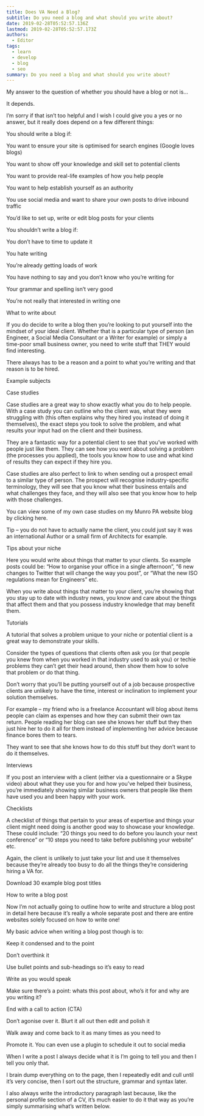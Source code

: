 ```yaml
---
title: Does VA Need a Blog?
subtitle: Do you need a blog and what should you write about?
date: 2019-02-28T05:52:57.136Z
lastmod: 2019-02-28T05:52:57.173Z
authors:
  - Editor
tags:
  - learn
  - develop
  - blog
  - seo
summary: Do you need a blog and what should you write about?
---
```

My answer to the question of whether you should have a blog or not is…



It depends.



I’m sorry if that isn’t too helpful and I wish I could give you a yes or no answer, but it really does depend on a few different things:



You should write a blog if:

You want to ensure your site is optimised for search engines (Google loves blogs)

You want to show off your knowledge and skill set to potential clients

You want to provide real-life examples of how you help people

You want to help establish yourself as an authority

You use social media and want to share your own posts to drive inbound traffic

You’d like to set up, write or edit blog posts for your clients

You shouldn’t write a blog if:

You don’t have to time to update it

You hate writing

You’re already getting loads of work

You have nothing to say and you don’t know who you’re writing for

Your grammar and spelling isn’t very good

You’re not really that interested in writing one

What to write about

If you do decide to write a blog then you’re looking to put yourself into the mindset of your ideal client. Whether that is a particular type of person (an Engineer, a Social Media Consultant or a Writer for example) or simply a time-poor small business owner, you need to write stuff that THEY would find interesting.



There always has to be a reason and a point to what you’re writing and that reason is to be hired.



Example subjects

Case studies

Case studies are a great way to show exactly what you do to help people. With a case study you can outline who the client was, what they were struggling with (this often explains why they hired you instead of doing it themselves), the exact steps you took to solve the problem, and what results your input had on the client and their business.



They are a fantastic way for a potential client to see that you’ve worked with people just like them. They can see how you went about solving a problem (the processes you applied), the tools you know how to use and what kind of results they can expect if they hire you.



Case studies are also perfect to link to when sending out a prospect email to a similar type of person. The prospect will recognise industry-specific terminology, they will see that you know what their business entails and what challenges they face, and they will also see that you know how to help with those challenges.



You can view some of my own case studies on my Munro PA website blog by clicking here.



Tip – you do not have to actually name the client, you could just say it was an international Author or a small firm of Architects for example. 



Tips about your niche

Here you would write about things that matter to your clients. So example posts could be: “How to organise your office in a single afternoon”, “6 new changes to Twitter that will change the way you post”, or “What the new ISO regulations mean for Engineers” etc.



When you write about things that matter to your client, you’re showing that you stay up to date with industry news, you know and care about the things that affect them and that you possess industry knowledge that may benefit them.



Tutorials

A tutorial that solves a problem unique to your niche or potential client is a great way to demonstrate your skills.



Consider the types of questions that clients often ask you (or that people you knew from when you worked in that industry used to ask you) or techie problems they can’t get their head around, then show them how to solve that problem or do that thing.



Don’t worry that you’ll be putting yourself out of a job because prospective clients are unlikely to have the time, interest or inclination to implement your solution themselves.



For example – my friend who is a freelance Accountant will blog about items people can claim as expenses and how they can submit their own tax return. People reading her blog can see she knows her stuff but they then just hire her to do it all for them instead of implementing her advice because finance bores them to tears.



They want to see that she knows how to do this stuff but they don’t want to do it themselves.



Interviews

If you post an interview with a client (either via a questionnaire or a Skype video) about what they use you for and how you’ve helped their business, you’re immediately showing similar business owners that people like them have used you and been happy with your work.



Checklists

A checklist of things that pertain to your areas of expertise and things your client might need doing is another good way to showcase your knowledge. These could include: “20 things you need to do before you launch your next conference” or “10 steps you need to take before publishing your website” etc.



Again, the client is unlikely to just take your list and use it themselves because they’re already too busy to do all the things they’re considering hiring a VA for.



Download 30 example blog post titles



How to write a blog post

Now I’m not actually going to outline how to write and structure a blog post in detail here because it’s really a whole separate post and there are entire websites solely focused on how to write one!



My basic advice when writing a blog post though is to:



Keep it condensed and to the point

Don’t overthink it

Use bullet points and sub-headings so it’s easy to read

Write as you would speak

Make sure there’s a point: whats this post about, who’s it for and why are you writing it?

End with a call to action (CTA)

Don’t agonise over it. Blurt it all out then edit and polish it

Walk away and come back to it as many times as you need to

Promote it. You can even use a plugin to schedule it out to social media

When I write a post I always decide what it is I’m going to tell you and then I tell you only that.



I brain dump everything on to the page, then I repeatedly edit and cull until it’s very concise, then I sort out the structure, grammar and syntax later.



I also always write the introductory paragraph last because, like the personal profile section of a CV, it’s much easier to do it that way as you’re simply summarising what’s written below.
